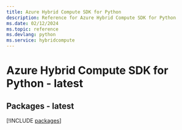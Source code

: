 ```yaml
---
title: Azure Hybrid Compute SDK for Python
description: Reference for Azure Hybrid Compute SDK for Python
ms.date: 02/12/2024
ms.topic: reference
ms.devlang: python
ms.service: hybridcompute
---
```

# Azure Hybrid Compute SDK for Python - latest
## Packages - latest
[!INCLUDE [packages](hybrid-compute-index.md)]